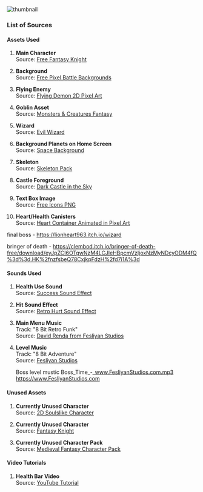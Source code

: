 ![thumbnail](https://github.com/user-attachments/assets/e44f2346-ce79-45e2-89b9-206ca23c8dfd)

### List of Sources



#### Assets Used
1. **Main Character**  
   Source: [Free Fantasy Knight](https://free-game-assets.itch.io/free-fantasy-knight)

2. **Background**  
   Source: [Free Pixel Battle Backgrounds](https://assetstore.unity.com/packages/2d/environments/free-pixel-battle-backgrounds-free-pixel-characters-288309)

3. **Flying Enemy**  
   Source: [Flying Demon 2D Pixel Art](https://xzany.itch.io/flying-demon-2d-pixel-art)

4. **Goblin Asset**  
   Source: [Monsters & Creatures Fantasy](https://luizmelo.itch.io/monsters-creatures-fantasy)

5. **Wizard**  
   Source: [Evil Wizard](https://luizmelo.itch.io/evil-wizard-3/download/eyJpZCI6MjY5MjEyNiwiZXhwaXJlcyI6MTczMTg5MzAzOX0%3d.FF93y%2fgK4MDFqTuLKOj6akZanjo%3d)

6. **Background Planets on Home Screen**  
   Source: [Space Background](https://ansimuz.itch.io/space-background/download/eyJpZCI6MTMzODY0LCJleHBpcmVzIjoxNzMxODk0Mzk2fQ%3d%3d.oM94%2f4LuPqRM4IkcmL6k3QANMcw%3d)

7. **Skeleton**  
   Source: [Skeleton Pack](https://jesse-m.itch.io/skeleton-pack)

8. **Castle Foreground**  
   Source: [Dark Castle in the Sky](https://pixel-1992.itch.io/dark-castle-in-the-sky)

9. **Text Box Image**  
   Source: [Free Icons PNG](https://www.freeiconspng.com/img/24070)

10. **Heart/Health Canisters**  
    Source: [Heart Container Animated in Pixel Art](https://temok.itch.io/heart-container-animated-in-pixel-art)

final boss - https://lionheart963.itch.io/wizard

bringer of death - https://clembod.itch.io/bringer-of-death-free/download/eyJpZCI6OTgwNzM4LCJleHBpcmVzIjoxNzMyNDcyODM4fQ%3d%3d.HK%2fnzfsbeQ78CxjkpFdzH%2fd7i1A%3d

#### Sounds Used
1. **Health Use Sound**  
   Source: [Success Sound Effect](https://pixabay.com/sound-effects/success-02-68338/)

2. **Hit Sound Effect**  
   Source: [Retro Hurt Sound Effect](https://pixabay.com/sound-effects/retro-hurt-1-236672/)

3. **Main Menu Music**  
   Track: "8 Bit Retro Funk"  
   Source: [David Renda from Fesliyan Studios](https://www.FesliyanStudios.com)

4. **Level Music**  
   Track: "8 Bit Adventure"  
   Source: [Fesliyan Studios](https://www.FesliyanStudios.com)

   Boss level mustic Boss_Time_-_www.FesliyanStudios.com.mp3 https://www.FesliyanStudios.com 

#### Unused Assets
1. **Currently Unused Character**  
   Source: [2D Soulslike Character](https://szadiart.itch.io/2d-soulslike-character)

2. **Currently Unused Character**  
   Source: [Fantasy Knight](https://aamatniekss.itch.io/fantasy-knight-free-pixelart-animated-character/download/eyJpZCI6MTIyNjA1MywiZXhwaXJlcyI6MTczMTg2OTkxNH0%3d.E8kwzA3vI3A8l07OriUptQpgezc%3d)

3. **Currently Unused Character Pack**  
   Source: [Medieval Fantasy Character Pack](https://oco.itch.io/medieval-fantasy-character-pack/download/eyJpZCI6NDQ0MjA5LCJleHBpcmVzIjoxNzMxODcwMDQ5fQ%3d%3d.xF9aw0ualMOjVtWzVsl8lP5SI%2bA%3d)

#### Video Tutorials
1. **Health Bar Video**  
   Source: [YouTube Tutorial](https://www.youtube.com/watch?v=0tDPxNB2JNs)

